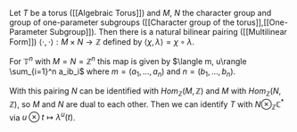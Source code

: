 Let $T$ be a torus ([[Algebraic Torus]]) and $M$, $N$ the character group and group of one-parameter subgroups ([[Character group of the torus]],[[One-Parameter Subgroup]]).
Then there is a natural bilinear pairing ([[Multilinear Form]]) $\langle\cdot,\cdot\rangle : M\times N\rightarrow \mathbb{Z}$ defined by $\langle\chi,\lambda\rangle = \chi\circ\lambda$.

For $\mathbb{T}^n$ with $M=N=\mathbb{Z}^n$ this map is given by $\langle m, u\rangle \sum_{i=1}^n a_ib_i$ where $m = (a_1,\dots,a_n)$ and $n=(b_1,\dots,b_n)$.

With this pairing $N$ can be identified with $Hom_{\mathbb{Z}}(M,\mathbb{Z})$ and $M$ with $Hom_{\mathbb{Z}}(N,\mathbb{Z})$, so $M$ and $N$ are dual to each other.
Then we can identify $T$ with $N\otimes_{\mathbb{Z}} \mathbb{C}^*$ via $u\otimes t \mapsto \lambda^u(t)$.